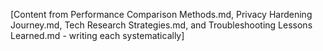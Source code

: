 [Content from Performance Comparison Methods.md, Privacy Hardening Journey.md, Tech Research Strategies.md, and Troubleshooting Lessons Learned.md - writing each systematically]